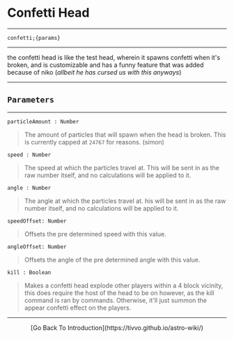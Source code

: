 # Confetti Head
-----
`confetti;{params}`

-----
the confetti head is like the test head, wherein it spawns confetti when it's broken, and is customizable and has a funny feature that was added because of niko (<i>allbeit he has cursed us with this anyways</i>)

-----
`Parameters`
-----
-----
`particleAmount : Number`
> The amount of particles that will spawn when the head is broken. This is currently capped at `24767` for reasons. (simon)

`speed : Number`
> The speed at which the particles travel at. This will be sent in as the raw number itself, and no calculations will be applied to it.

`angle : Number`
> The angle at which the particles travel at. his will be sent in as the raw number itself, and no calculations will be applied to it.

`speedOffset: Number`
> Offsets the pre determined speed with this value.

`angleOffset: Number`
> Offsets the angle of the pre determined angle with this value.

`kill : Boolean`
> Makes a confetti head explode other players within a 4 block vicinity, this does require the host of the head to be on however, as the kill command is ran by commands. Otherwise, it'll just summon the appear confetti effect on the players.

---
<center>[Go Back To Introduction](https://tivvo.github.io/astro-wiki/)</center>